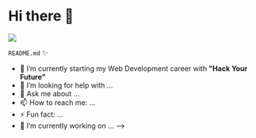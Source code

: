 # Hi there 👋

<img src="https://i.ibb.co/PDRZqhW/logoWA.webp">

 `README.md` 
✨
- 🌱 I’m currently starting my Web Development career with __"Hack Your Future"__
- 🤔 I’m looking for help with ...
- 💬 Ask me about ...
- 📫 How to reach me: ...
- ⚡ Fun fact: ...
- 🔭 I’m currently working on ...
-->
